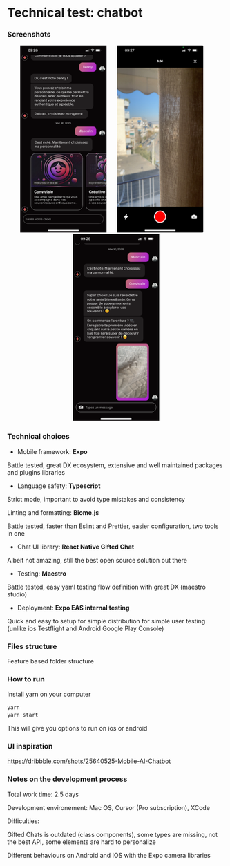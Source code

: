 # Technical test: chatbot

### Screenshots

<p align="center">
<img src="./screenshot_1.PNG" width="200" style="margin-right: 20px">
<img src="./screenshot_2.jpeg" width="200" style="margin-right: 20px">
<img src="./screenshot_3.PNG" width="200">
</p>


### Technical choices

- Mobile framework: **Expo**

Battle tested, great DX ecosystem, extensive and well maintained packages and plugins libraries


- Language safety: **Typescript**

Strict mode, important to avoid type mistakes and consistency

Linting and formatting: **Biome.js**

Battle tested, faster than Eslint and Prettier, easier configuration, two tools in one

- Chat UI library: **React Native Gifted Chat**

Albeit not amazing, still the best open source solution out there

- Testing: **Maestro**

Battle tested, easy yaml testing flow definition with great DX (maestro studio)

- Deployment: **Expo EAS internal testing**

Quick and easy to setup for simple distribution for simple user testing (unlike ios Testflight and Android Google Play Console)


### Files structure

Feature based folder structure

### How to run

Install yarn on your computer

```bash
yarn
yarn start
```
This will give you options to run on ios or android

### UI inspiration

https://dribbble.com/shots/25640525-Mobile-AI-Chatbot

### Notes on the development process

Total work time: 2.5 days

Development environement: Mac OS, Cursor (Pro subscription), XCode

Difficulties:

Gifted Chats is outdated (class components), some types are missing, not the best API, some elements are hard to personalize

Different behaviours on Android and IOS with the Expo camera libraries
